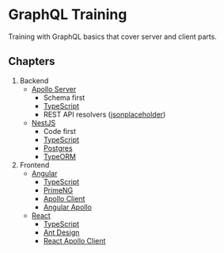 # GraphQL Training

Training with GraphQL basics that cover server and client parts.


## Chapters
1. Backend
   * [Apollo Server](https://www.apollographql.com/docs/apollo-server/)
     * Schema first
     * [TypeScript](https://www.typescriptlang.org/docs/)
     * REST API resolvers ([jsonplaceholder](https://jsonplaceholder.typicode.com/))
   * [NestJS](https://docs.nestjs.com/graphql/quick-start)
     * Code first
     * [TypeScript](https://www.typescriptlang.org/docs/)
     * [Postgres](https://www.postgresql.org/)
     * [TypeORM](https://typeorm.io/)
2. Frontend
   * [Angular](https://angular.io/)
     * [TypeScript](https://www.typescriptlang.org/docs/)
     * [PrimeNG](https://primeng.org/installation)
     * [Apollo Client](https://www.apollographql.com/docs/)
     * [Angular Apollo](https://the-guild.dev/graphql/apollo-angular)
   * [React](https://react.dev/)
     * [TypeScript](https://www.typescriptlang.org/docs/)
     * [Ant Design](https://ant.design/components/overview/)
     * [React Apollo Client](https://www.apollographql.com/docs/react)
